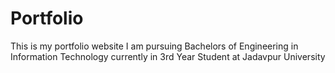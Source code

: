 # Portfolio
This is my portfolio website
I am pursuing Bachelors of Engineering in Information Technology currently in 3rd Year Student at Jadavpur University
